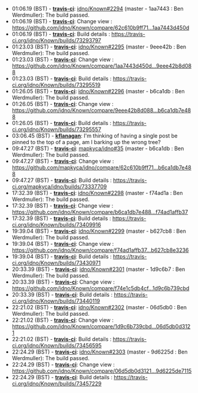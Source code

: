 * 01:06.19 (BST) - __[travis-ci](https://github.com/travis-ci)__: <a href="https://github.com/idno/Known/issues/2294">idno/Known#2294</a> (master - 1aa7443 : Ben Werdmuller): The build passed.
* 01:06.19 (BST) - __[travis-ci](https://github.com/travis-ci)__: Change view : https://github.com/idno/Known/compare/62c610b9ff71...1aa7443d450d
* 01:06.19 (BST) - __[travis-ci](https://github.com/travis-ci)__: Build details : https://travis-ci.org/idno/Known/builds/73293797
* 01:23.03 (BST) - __[travis-ci](https://github.com/travis-ci)__: <a href="https://github.com/idno/Known/issues/2295">idno/Known#2295</a> (master - 9eee42b : Ben Werdmuller): The build passed.
* 01:23.03 (BST) - __[travis-ci](https://github.com/travis-ci)__: Change view : https://github.com/idno/Known/compare/1aa7443d450d...9eee42b8d088
* 01:23.03 (BST) - __[travis-ci](https://github.com/travis-ci)__: Build details : https://travis-ci.org/idno/Known/builds/73295519
* 01:26.05 (BST) - __[travis-ci](https://github.com/travis-ci)__: <a href="https://github.com/idno/Known/issues/2296">idno/Known#2296</a> (master - b6ca1db : Ben Werdmuller): The build passed.
* 01:26.05 (BST) - __[travis-ci](https://github.com/travis-ci)__: Change view : https://github.com/idno/Known/compare/9eee42b8d088...b6ca1db7e488
* 01:26.05 (BST) - __[travis-ci](https://github.com/travis-ci)__: Build details : https://travis-ci.org/idno/Known/builds/73295557
* 03:06.45 (BST) - __[kflanagan](https://github.com/kflanagan)__: I'm thinking of having a single post be pinned to the top of a page, am I barking up the wrong tree?
* 09:47.27 (BST) - __[travis-ci](https://github.com/travis-ci)__: <a href="https://github.com/mapkyca/idno/issues/35">mapkyca/idno#35</a> (master - b6ca1db : Ben Werdmuller): The build passed.
* 09:47.27 (BST) - __[travis-ci](https://github.com/travis-ci)__: Change view : https://github.com/mapkyca/idno/compare/62c610b9ff71...b6ca1db7e488
* 09:47.27 (BST) - __[travis-ci](https://github.com/travis-ci)__: Build details : https://travis-ci.org/mapkyca/idno/builds/73337709
* 17:32.39 (BST) - __[travis-ci](https://github.com/travis-ci)__: <a href="https://github.com/idno/Known/issues/2298">idno/Known#2298</a> (master - f74ad1a : Ben Werdmuller): The build passed.
* 17:32.39 (BST) - __[travis-ci](https://github.com/travis-ci)__: Change view : https://github.com/idno/Known/compare/b6ca1db7e488...f74ad1affb37
* 17:32.39 (BST) - __[travis-ci](https://github.com/travis-ci)__: Build details : https://travis-ci.org/idno/Known/builds/73409916
* 19:39.04 (BST) - __[travis-ci](https://github.com/travis-ci)__: <a href="https://github.com/idno/Known/issues/2299">idno/Known#2299</a> (master - b627cb8 : Ben Werdmuller): The build passed.
* 19:39.04 (BST) - __[travis-ci](https://github.com/travis-ci)__: Change view : https://github.com/idno/Known/compare/f74ad1affb37...b627cb8e3236
* 19:39.04 (BST) - __[travis-ci](https://github.com/travis-ci)__: Build details : https://travis-ci.org/idno/Known/builds/73430971
* 20:33.39 (BST) - __[travis-ci](https://github.com/travis-ci)__: <a href="https://github.com/idno/Known/issues/2301">idno/Known#2301</a> (master - 1d9c6b7 : Ben Werdmuller): The build passed.
* 20:33.39 (BST) - __[travis-ci](https://github.com/travis-ci)__: Change view : https://github.com/idno/Known/compare/f74e1c5db4cf...1d9c6b739cbd
* 20:33.39 (BST) - __[travis-ci](https://github.com/travis-ci)__: Build details : https://travis-ci.org/idno/Known/builds/73440119
* 22:21.02 (BST) - __[travis-ci](https://github.com/travis-ci)__: <a href="https://github.com/idno/Known/issues/2302">idno/Known#2302</a> (master - 06d5db0 : Ben Werdmuller): The build passed.
* 22:21.02 (BST) - __[travis-ci](https://github.com/travis-ci)__: Change view : https://github.com/idno/Known/compare/1d9c6b739cbd...06d5db0d3121
* 22:21.02 (BST) - __[travis-ci](https://github.com/travis-ci)__: Build details : https://travis-ci.org/idno/Known/builds/73456595
* 22:24.29 (BST) - __[travis-ci](https://github.com/travis-ci)__: <a href="https://github.com/idno/Known/issues/2303">idno/Known#2303</a> (master - 9d6225d : Ben Werdmuller): The build passed.
* 22:24.29 (BST) - __[travis-ci](https://github.com/travis-ci)__: Change view : https://github.com/idno/Known/compare/06d5db0d3121...9d6225de7115
* 22:24.29 (BST) - __[travis-ci](https://github.com/travis-ci)__: Build details : https://travis-ci.org/idno/Known/builds/73457229
